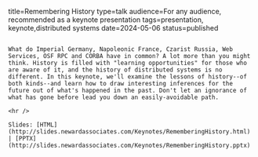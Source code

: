 title=Remembering History
type=talk
audience=For any audience, recommended as a keynote presentation
tags=presentation, keynote,distributed systems
date=2024-05-06
status=published
~~~~~~

What do Imperial Germany, Napoleonic France, Czarist Russia, Web Services, OSF RPC and CORBA have in common? A lot more than you might think. History is filled with "learning opportunities" for those who are aware of it, and the history of distributed systems is no different. In this keynote, we'll examine the lessons of history--of both kinds--and learn how to draw interesting inferences for the future out of what's happened in the past. Don't let an ignorance of what has gone before lead you down an easily-avoidable path.
    
<hr />

Slides: [HTML](http://slides.newardassociates.com/Keynotes/RememberingHistory.html) | [PPTX](http://slides.newardassociates.com/Keynotes/RememberingHistory.pptx)

